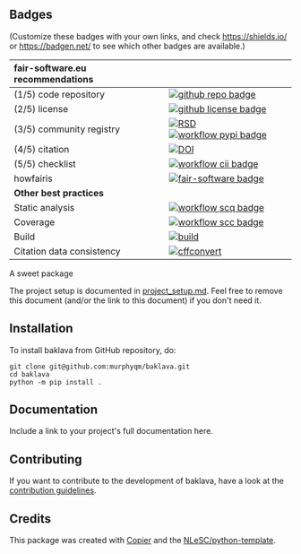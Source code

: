 ## Badges

(Customize these badges with your own links, and check https://shields.io/ or https://badgen.net/ to see which other badges are available.)

| fair-software.eu recommendations | |
| :-- | :--  |
| (1/5) code repository              | [![github repo badge](https://img.shields.io/badge/github-repo-000.svg?logo=github&labelColor=gray&color=blue)](https://github.com/murphyqm/baklava) |
| (2/5) license                      | [![github license badge](https://img.shields.io/github/license/murphyqm/baklava)](https://github.com/murphyqm/baklava) |
| (3/5) community registry           | [![RSD](https://img.shields.io/badge/rsd-baklava-00a3e3.svg)](https://www.research-software.nl/software/baklava) [![workflow pypi badge](https://img.shields.io/pypi/v/baklava.svg?colorB=blue)](https://pypi.python.org/project/baklava/) |
| (4/5) citation                     | [![DOI](https://zenodo.org/badge/DOI/<replace-with-created-DOI>.svg)](https://doi.org/<replace-with-created-DOI>)|
| (5/5) checklist                    | [![workflow cii badge](https://bestpractices.coreinfrastructure.org/projects/<replace-with-created-project-identifier>/badge)](https://bestpractices.coreinfrastructure.org/projects/<replace-with-created-project-identifier>) |
| howfairis                          | [![fair-software badge](https://img.shields.io/badge/fair--software.eu-%E2%97%8F%20%20%E2%97%8F%20%20%E2%97%8F%20%20%E2%97%8F%20%20%E2%97%8B-yellow)](https://fair-software.eu) |
| **Other best practices**           | &nbsp; |
| Static analysis                    | [![workflow scq badge](https://sonarcloud.io/api/project_badges/measure?project=murphyqm_baklava&metric=alert_status)](https://sonarcloud.io/dashboard?id=murphyqm_baklava) |
| Coverage                           | [![workflow scc badge](https://sonarcloud.io/api/project_badges/measure?project=murphyqm_baklava&metric=coverage)](https://sonarcloud.io/dashboard?id=murphyqm_baklava) || Documentation                      | [![Documentation Status](https://readthedocs.org/projects/baklava/badge/?version=latest)](https://baklava.readthedocs.io/en/latest/?badge=latest) || **GitHub Actions**                 | &nbsp; |
| Build                              | [![build](https://github.com/murphyqm/baklava/actions/workflows/build.yml/badge.svg)](https://github.com/murphyqm/baklava/actions/workflows/build.yml) |
| Citation data consistency          | [![cffconvert](https://github.com/murphyqm/baklava/actions/workflows/cffconvert.yml/badge.svg)](https://github.com/murphyqm/baklava/actions/workflows/cffconvert.yml) || SonarCloud                         | [![sonarcloud](https://github.com/murphyqm/baklava/actions/workflows/sonarcloud.yml/badge.svg)](https://github.com/murphyqm/baklava/actions/workflows/sonarcloud.yml) || Link checker              | [![link-check](https://github.com/murphyqm/baklava/actions/workflows/link-check.yml/badge.svg)](https://github.com/murphyqm/baklava/actions/workflows/link-check.yml) |## How to use baklava

A sweet package

The project setup is documented in [project_setup.md](project_setup.md). Feel free to remove this document (and/or the link to this document) if you don't need it.

## Installation

To install baklava from GitHub repository, do:

```console
git clone git@github.com:murphyqm/baklava.git
cd baklava
python -m pip install .
```

## Documentation

Include a link to your project's full documentation here.

## Contributing

If you want to contribute to the development of baklava,
have a look at the [contribution guidelines](CONTRIBUTING.md).

## Credits

This package was created with [Copier](https://github.com/copier-org/copier) and the [NLeSC/python-template](https://github.com/NLeSC/python-template).
